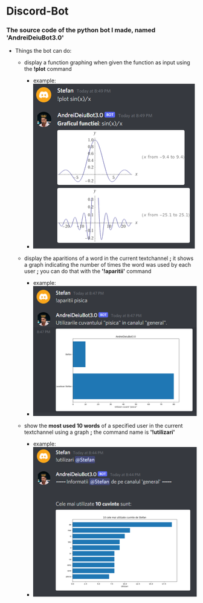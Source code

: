 # Discord-Bot

### The source code of the python bot I made, named **'AndreiDeiuBot3.0'**

* Things the bot can do:

	* display a function graphing when given the function as input using the **!plot** command
		* example:
		* ![Example 1](https://github.com/stefali1-dev/Discord-Bot/blob/main/examples/example1.png?raw=true) 
	
    * display the aparitions of a word in the current textchannel **;** it shows a graph indicating the number of times the word was used by each user **;** you can do that with the **'!aparitii'** command
		* example:
		* ![Example 2](https://github.com/stefali1-dev/Discord-Bot/blob/main/examples/example2.png?raw=true)
	
    * show the **most used 10 words** of a specified user in the current textchannel using a graph **;** the command name is **'!utilizari'**
    	* example:
    	* ![Example 3](https://github.com/stefali1-dev/Discord-Bot/blob/main/examples/example3.png?raw=true)

